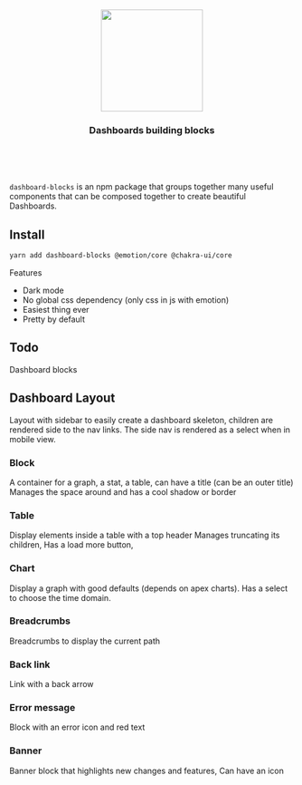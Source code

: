 <div align='center'>
  <br/>
    <br/>
    <img src='https://landing-blocks.now.sh/logo_icon_black.svg' width='180px' />
    <br/>
    <h3>Dashboards building blocks</h3>
    <!-- <a href='https://dashboard-blocks.now.sh#demos'>See some landing pages built with <code>dashboard-blocks</code></a> -->
    <br/>
    <br/>
    <br/>
</div>

`dashboard-blocks` is an npm package that groups together many useful components that can be composed together to create beautiful Dashboards.

## Install

```sh
yarn add dashboard-blocks @emotion/core @chakra-ui/core
```

Features

-   Dark mode
-   No global css dependency (only css in js with emotion)
-   Easiest thing ever
-   Pretty by default

## Todo

Dashboard blocks

## Dashboard Layout

Layout with sidebar to easily create a dashboard skeleton, children are rendered side to the nav links.
The side nav is rendered as a select when in mobile view.

### Block

A container for a graph, a stat, a table, can have a title (can be an outer title)
Manages the space around and has a cool shadow or border

### Table

Display elements inside a table with a top header
Manages truncating its children,
Has a load more button,

### Chart

Display a graph with good defaults (depends on apex charts).
Has a select to choose the time domain.

### Breadcrumbs

Breadcrumbs to display the current path

### Back link

Link with a back arrow

### Error message

Block with an error icon and red text

### Banner

Banner block that highlights new changes and features,
Can have an icon
